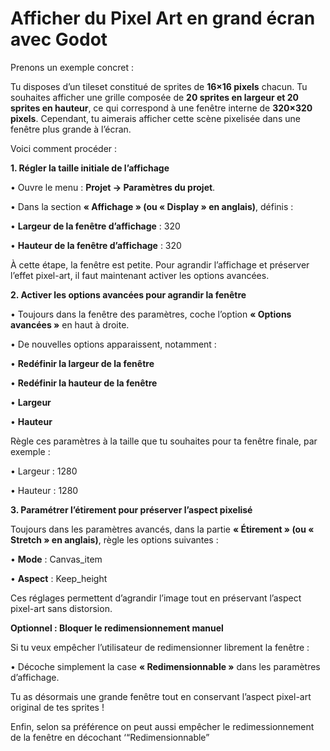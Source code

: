 
# **Afficher du Pixel Art en grand écran avec Godot**

Prenons un exemple concret :

Tu disposes d’un tileset constitué de sprites de **16×16 pixels** chacun. Tu souhaites afficher une grille composée de **20 sprites en largeur et 20 sprites en hauteur**, ce qui correspond à une fenêtre interne de **320×320 pixels**. Cependant, tu aimerais afficher cette scène pixelisée dans une fenêtre plus grande à l’écran.

Voici comment procéder :

**1. Régler la taille initiale de l’affichage**

• Ouvre le menu : **Projet → Paramètres du projet**.

• Dans la section **« Affichage » (ou « Display » en anglais)**, définis :

• **Largeur de la fenêtre d’affichage** : 320

• **Hauteur de la fenêtre d’affichage** : 320

À cette étape, la fenêtre est petite. Pour agrandir l’affichage et préserver l’effet pixel-art, il faut maintenant activer les options avancées.

**2. Activer les options avancées pour agrandir la fenêtre**

• Toujours dans la fenêtre des paramètres, coche l’option **« Options avancées »** en haut à droite.

• De nouvelles options apparaissent, notamment :

• **Redéfinir la largeur de la fenêtre**

• **Redéfinir la hauteur de la fenêtre**

• **Largeur**

• **Hauteur**

Règle ces paramètres à la taille que tu souhaites pour ta fenêtre finale, par exemple :

• Largeur : 1280

• Hauteur : 1280

**3. Paramétrer l’étirement pour préserver l’aspect pixelisé**

Toujours dans les paramètres avancés, dans la partie **« Étirement » (ou « Stretch » en anglais)**, règle les options suivantes :

• **Mode** : Canvas_item

• **Aspect** : Keep_height

Ces réglages permettent d’agrandir l’image tout en préservant l’aspect pixel-art sans distorsion.

**Optionnel : Bloquer le redimensionnement manuel**

Si tu veux empêcher l’utilisateur de redimensionner librement la fenêtre :

• Décoche simplement la case **« Redimensionnable »** dans les paramètres d’affichage.

Tu as désormais une grande fenêtre tout en conservant l’aspect pixel-art original de tes sprites !

Enfin, selon sa préférence on peut aussi empêcher le redimessionnement de la fenêtre en décochant ‘“Redimensionnable”